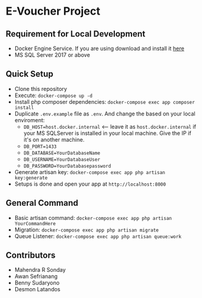 # E-Voucher Project

## Requirement for Local Development
- Docker Engine Service. If you are using download and install it [here](https://store.docker.com/editions/community/docker-ce-desktop-windows)
- MS SQL Server 2017 or above

## Quick Setup
- Clone this repository
- Execute: `docker-compose up -d`
- Install php composer dependencies: `docker-compose exec app composer install`
- Duplicate `.env.example` file as `.env`. And change the based on your local enviroment:
    - `DB_HOST=host.docker.internal` <-- leave it as `host.docker.internal` if your MS SQLServer is installed in your local machine. Give the IP if it's on another machine.
    - `DB_PORT=1433`
    - `DB_DATABASE=YourDatabaseName`
    - `DB_USERNAME=YourDatabaseUser`
    - `DB_PASSWORD=YourDatabasepassword`
- Generate artisan key: `docker-compose exec app php artisan key:generate`
- Setups is done and open your app at `http://localhost:8000`

## General Command
- Basic artisan command: `docker-compose exec app php artisan YourCommandHere`
- Migration: `docker-compose exec app php artisan migrate`
- Queue Listener: `docker-compose exec app php artisan queue:work`


## Contributors
- Mahendra R Sonday
- Awan Sefrianang
- Benny Sudaryono
- Desmon Latandos
